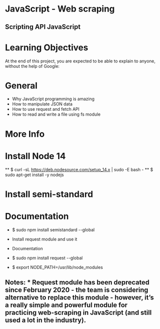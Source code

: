 # JavaScript - Web scraping

## Scripting API JavaScript

# Learning Objectives
 At the end of this project, you are expected to be able to explain to anyone, without the help of Google:


# General
* Why JavaScript programming is amazing
* How to manipulate JSON data
* How to use request and fetch API
* How to read and write a file using fs module

# More Info
# Install Node 14
** $ curl -sL https://deb.nodesource.com/setup_14.x | sudo -E bash -
** $ sudo apt-get install -y nodejs
# Install semi-standard

# Documentation

* $ sudo npm install semistandard --global
* Install request module and use it
* Documentation

* $ sudo npm install request --global
* $ export NODE_PATH=/usr/lib/node_modules

## Notes: * Request module has been deprecated since February 2020 - the team is considering alternative to replace this module - however, it’s a really simple and powerful module for practicing web-scraping in JavaScript (and still used a lot in the industry).
